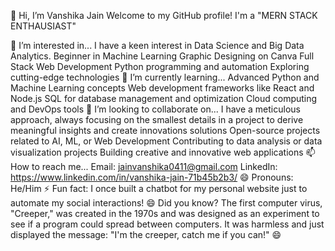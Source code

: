 👋 Hi, I’m Vanshika Jain
Welcome to my GitHub profile! I'm a "MERN STACK ENTHAUSIAST"

👀 I’m interested in...
I have a keen interest in Data Science and Big Data Analytics. 
Beginner in Machine Learning
Graphic Designing on Canva
Full Stack Web Development
Python programming and automation
Exploring cutting-edge technologies
🌱 I’m currently learning...
Advanced Python and Machine Learning concepts
Web development frameworks like React and Node.js
SQL for database management and optimization
Cloud computing and DevOps tools
💞️ I’m looking to collaborate on...
I have a meticulous approach, always focusing on the smallest details in a project to derive meaningful insights and create innovations solutions
Open-source projects related to AI, ML, or Web Development
Contributing to data analysis or data visualization projects
Building creative and innovative web applications
📫 How to reach me...
Email: jainvanshika0411@gmail.com
LinkedIn: https://www.linkedin.com/in/vanshika-jain-71b45b2b3/
😄 Pronouns:
He/Him
⚡ Fun fact:
I once built a chatbot for my personal website just to automate my social interactions! 😄
Did you know? The first computer virus, "Creeper," was created in the 1970s and was designed as an experiment to see if a program could spread between computers. It was harmless and just displayed the message: "I'm the creeper, catch me if you can!" 😄
